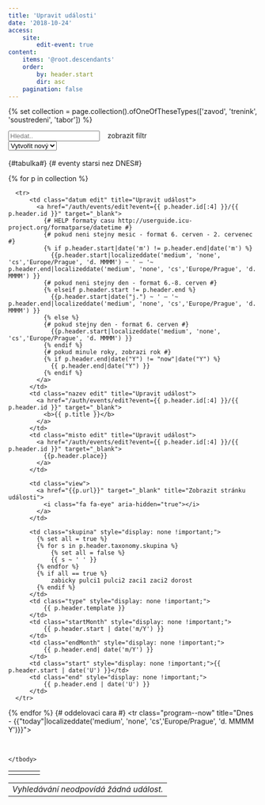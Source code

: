 ```yaml
---
title: 'Upravit události'
date: '2018-10-24'
access:
    site:
        edit-event: true
content:
    items: '@root.descendants'
    order:
        by: header.start
        dir: asc
    pagination: false
---
```


{% set collection = page.collection().ofOneOfTheseTypes(['zavod', 'trenink', 'soustredeni', 'tabor']) %}
<div id="program" >
<div class="row">
  <div class="col">
    <input type="text" style="display:inline" class="search" placeholder="Hledat.." />&nbsp;
    <a class="button" id="reset_btn"><i class="fa fa-refresh" aria-hidden="true"></i></a>&nbsp;
    <a class="button special" id="filter_btn">zobrazit filtr</a>
  </div>
  <div class="col-auto">
    <select id="create-event">
        <option value="0" selected="true" disabled="disabled" hidden="true">Vytvořit nový</option>
        <option value="trenink">Trénink</option>
        <option value="zavod">Závod</option>
        <option value="soustredeni">Soustředění</option>
    </select>
  </div>
</div>
<br>
<div id="filter_program" class="row" style="display: none">
  <div class="col-sm-6 col-md-3">
    <fieldset>
    <label>Typ události</label>
    <input class="filter-all" type="radio" value="all" name="type" id="type-all" checked />
    <label for="type-all" style="display:none;">Vše</label>
    <input class="filter" type="radio" value="trenink" name="type" id="type-T" />
    <label for="type-T">Trénink</label>
    <input class="filter" type="radio" value="zavod" name="type" id="type-Z" />
    <label for="type-Z">Závod</label>
    <input class="filter" type="radio" value="soustredeni" name="type" id="type-S" />
    <label for="type-S">Soustředění</label>
    </fieldset>
  </div>
  <div class="col-md-6">
    <fieldset>
    <label>Skupina</label>
	<div class="row">
		<div class="col-md-6">
			<input class="filter-all" type="radio" value="all" name="skupina" id="skupina-all" checked />
			<label for="skupina-all" style="display:none;">Vše</label>
			<input class="filter" type="radio" value="zabicky" name="skupina" id="skupina-zabicky" />
			<label for="skupina-zabicky">Žabičky</label>
			<br>
			<input class="filter" type="radio" value="pulci1" name="skupina" id="skupina-pulci1" />
			<label for="skupina-pulci1">Pulci 1</label>
			<br>
			<input class="filter" type="radio" value="pulci2" name="skupina" id="skupina-pulci2" />
			<label for="skupina-pulci2">Pulci 2</label>
			<br>
		</div>
		<div class="col-md-6">
			<input class="filter" type="radio" value="dorost" name="skupina" id="skupina-dorost" />
			<label for="skupina-dorost">Dorost+</label>
      <br>
			<input class="filter" type="radio" value="zaci1" name="skupina" id="skupina-zaci1" />
			<label for="skupina-zaci1">Žáci 1</label>
			<br>
			<input class="filter" type="radio" value="zaci2" name="skupina" id="skupina-zaci2" />
			<label for="skupina-zaci2">Žáci 2</label>
		</div>	
	<div>
	</fieldset>
  </div>
  <div class="col-sm-6 col-md-3" >
    <fieldset>
    <label>Filtr data</label>
    <button data-toggle="datepicker" type="button" style="height: 2.75em;font-size: 1em;line-height: 2.9em;color:inherit !important; box-shadow:none;"><i class="fa fa-calendar" aria-hidden="true"></i>&nbsp;&nbsp;nyní</button>
    <br>
    <input id="include-older" type="checkbox"/>
    <label for="include-older">zobrazit již uplynulé</label>
    </fieldset>
  </div>
 </div>
{#tabulka#}
  <table>
  <tbody class="list">
    {# eventy starsi nez DNES#}
    
  {% for p in collection %}
  
      <tr>
          <td class="datum edit" title="Upravit událost">
            <a href="/auth/events/edit?event={{ p.header.id[:4] }}/{{ p.header.id }}" target="_blank">
              {# HELP formaty casu http://userguide.icu-project.org/formatparse/datetime #}
              {# pokud neni stejny mesic - format 6. cerven - 2. cervenec #}
              {% if p.header.start|date('m') != p.header.end|date('m') %}
                {{p.header.start|localizeddate('medium', 'none', 'cs','Europe/Prague', 'd. MMMM') ~ ' — '~ p.header.end|localizeddate('medium', 'none', 'cs','Europe/Prague', 'd. MMMM') }}
              {# pokud neni stejny den - format 6.-8. cerven #}
              {% elseif p.header.start != p.header.end %}
                {{p.header.start|date("j.") ~ ' — '~ p.header.end|localizeddate('medium', 'none', 'cs','Europe/Prague', 'd. MMMM') }}
              {% else %}
              {# pokud stejny den - format 6. cerven #}
                {{p.header.start|localizeddate('medium', 'none', 'cs','Europe/Prague', 'd. MMMM') }}
              {% endif %}
              {# pokud minule roky, zobrazi rok #}
              {% if p.header.end|date("Y") != "now"|date("Y") %}
                {{ p.header.end|date("Y") }}
              {% endif %}
            </a>
          </td>
          <td class="nazev edit" title="Upravit událost">
            <a href="/auth/events/edit?event={{ p.header.id[:4] }}/{{ p.header.id }}" target="_blank">
              <b>{{ p.title }}</b>
            </a>
          </td>
          <td class="misto edit" title="Upravit událost">
            <a href="/auth/events/edit?event={{ p.header.id[:4] }}/{{ p.header.id }}" target="_blank">
              {{p.header.place}}
            </a>
          </td>
          
          <td class="view">
            <a href="{{p.url}}" target="_blank" title="Zobrazit stránku události">
              <i class="fa fa-eye" aria-hidden="true"></i>
            </a>
          </td>

          <td class="skupina" style="display: none !important;"> 
            {% set all = true %}
            {% for s in p.header.taxonomy.skupina %} 
                {% set all = false %}
                {{ s ~ ' ' }} 
            {% endfor %}
            {% if all == true %}
                zabicky pulci1 pulci2 zaci1 zaci2 dorost
            {% endif %}
          </td>
          <td class="type" style="display: none !important;"> 
              {{ p.header.template }}
          </td>
          <td class="startMonth" style="display: none !important;"> 
              {{ p.header.start | date('m/Y') }}
          </td>     
          <td class="endMonth" style="display: none !important;"> 
              {{ p.header.end| date('m/Y') }}
          </td>
          <td class="start" style="display: none !important;">{{ p.header.start | date('U') }}</td>
          <td class="end" style="display: none !important;"> 
              {{ p.header.end | date('U') }}
          </td>
      </tr>
  {% endfor %}
  {# oddelovaci cara #}
    <tr class="program--now" title="Dnes - {{"today"|localizeddate('medium', 'none', 'cs','Europe/Prague', 'd. MMMM Y')}}">
          <td class="datum"></td>
          <td class="nazev"></td>
          <td class="misto"></td>
          <td class="edit"></td>
          <td class="skupina" style="display: none !important;"></td>
          <td class="type" style="display: none !important;"></td>
          <td class="startMonth" style="display: none !important;">{{ "now"| date('m/Y') }}</td>     
          <td class="endMonth" style="display: none !important;">{{ "now"| date('m/Y') }}</td>
          <td class="start" style="display: none !important;">{{ "now"|date("U") }}</td>
          <td class="end" style="display: none !important;">{{ "now"|date("U") }}</td>
      </tr>

    </tbody>
   </table>
   <ul class="pagination"></ul>
</div>

<table class="no-result">
<tr><td><em>Vyhledávání neodpovídá žádná událost.</em></td></tr>
</table>


<script>
 window.addEventListener('DOMContentLoaded', function () {
   
  // create event
  var createEvent = document.getElementById("create-event");
  createEvent.value = "0";
  createEvent.addEventListener("change", (e) => {
      e.preventDefault;
      location.href = "/auth/events/edit?new=" + e.target.value;
  })

  // links hover background
  $(".edit").hover( 
    function () { $(this).parent().find("td:not(.view)").addClass('backgroundAccent') },     
    function () { $(this).parent().find("td:not(:last-child)").removeClass('backgroundAccent') }
  );

  // show/hide filter
  var filter_div = document.getElementById('filter_program');
  $('#filter_btn').click( function(){
    if (filter_div.style.display === "none") {
      filter_div.style.display = "flex";
      this.innerHTML = "schovat filtr";
    } else {
      filter_div.style.display = "none";
      this.innerHTML = "zobrazit filtr";
    }
  });

  // datepicker
  var $datepicker = $('[data-toggle="datepicker"]'),
    bnt_text = $datepicker.html();
    now = Math.floor(Date.now() / 1000);
  $datepicker.datepicker({
      language: 'cs-CZ',
      format: 'mm/yyyy',
      trigger: $datepicker
    });

	var options = {
    valueNames: [ 'datum', 'nazev', 'misto', 'skupina', 'type', 'startMonth', 'endMonth', 'start', 'end' ],
    page: 9,
    pagination: true
	};

  // list.js
  var userList = new List('program', options);
  
  function showCurrent(item) {
    if (item.values().start >= now || item.values().end > (now - 5*3600*24)) {
      return true;
    }
    return false;
  } 

  function resetList(){
  	userList.search();
    userList.sort('start', { order: "asc" });
  	userList.filter(showCurrent); 
  	$(".filter-all").prop('checked', true);
  	$('.filter').prop('checked', false);
    $('.search').val('');
    $datepicker.html(bnt_text);
    $("#include-older").prop("checked", false);
  	//console.log('Reset Successfully!');
  };

  function updateList(){
    var values_skupina = $("input[name=skupina]:checked").val();
  	var values_type = $("input[name=type]:checked").val();
    var value_datepicker = $datepicker.datepicker('getDate', true);
    var include_old = $("#include-older").prop("checked");
  	//console.log(values_skupina, values_type);

  	userList.filter(function (item) {
  		var skupinaFilter = false;
      var typeFilter = false;
      var dateFilter = false;

  		if(values_skupina == "all")
  		{
  			skupinaFilter = true;
  		} else {
  			skupinaFilter = item.values().skupina.indexOf(values_skupina) >= 0;
      }
      
  		if(values_type == "all")
  		{
  			typeFilter = true;
  		} else {
  			typeFilter = item.values().type.indexOf(values_type) >= 0;
      }

      if(include_old) {
        dateFilter = true;
      } else if($datepicker.html() == bnt_text) {
        dateFilter = showCurrent(item);
      } else {
        dateFilter = item.values().startMonth.indexOf(value_datepicker) >= 0 || item.values().endMonth.indexOf(value_datepicker) >= 0;
      }

      if (item.elm.className == "program--now" && dateFilter) {
        return true;
      }
  		return typeFilter && skupinaFilter && dateFilter;
  	});
  	userList.update();
  };
  
  
  //updateList();
    $("input[name=skupina]").change(updateList);
    $('input[name=type]').change(updateList);
    $("#include-older").change(updateList);
    $datepicker.on('pick.datepicker', updateList);

/* pokud neni zaznam zobrazi hlasku*/
  	userList.on('updated', function (list) {
        if (list.matchingItems.length > 0) {
          $('.no-result').hide()
        } else {
          $('.no-result').show()
        } 
    });

    
  
  resetList();
	$("#reset_btn").click(resetList);
	

}, false); // onload  
</script>
